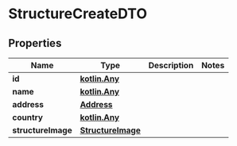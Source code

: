 # StructureCreateDTO

## Properties
Name | Type | Description | Notes
------------ | ------------- | ------------- | -------------
**id** | [**kotlin.Any**](.md) |  | 
**name** | [**kotlin.Any**](.md) |  | 
**address** | [**Address**](Address.md) |  | 
**country** | [**kotlin.Any**](.md) |  | 
**structureImage** | [**StructureImage**](StructureImage.md) |  | 
